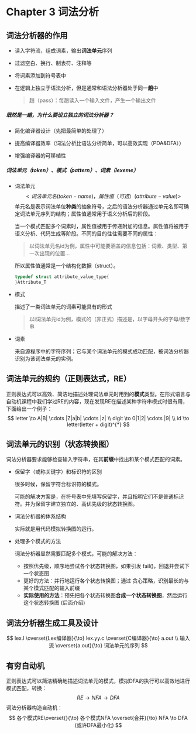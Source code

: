 # Chapter 3 词法分析

## 词法分析器的作用

- 读入字符流，组成词素，输出**词法单元**序列

- 过滤空白、换行、制表符、注释等

- 将词素添加到符号表中

- 在逻辑上独立于语法分析，但是通常和语法分析器处于同一**趟**中

  > 趟（pass）：每趟读入一个输入文件，产生一个输出文件	

##### 既然是一趟，为什么要设立独立的词法分析器？

- 简化编译器设计（先把最简单的处理了）
- 提高编译器效率（词法分析比语法分析简单，可以高效实现（PDA&DFA））

- 增强编译器的可移植性

##### 词法单元（token）、模式（pattern）、词素（lexeme）

- 词法单元
  $$
  <词法单元名(token-name)，属性值（可选）(attribute-value)>
  $$
  单元名是表示词法单位**种类**的抽象符号，之后的语法分析器通过单元名即可确定词法单元序列的结构；属性值通常用于语义分析后的阶段。

  当一个模式匹配多个词素时，属性值被用于传递附加的信息。属性值将被用于语义分析、代码生成等阶段。不同的目的往往需要不同的属性：

  > 以词法单元名id为例，属性中可能要涵盖的信息包括：词素、类型、第一次出现的位置...

  所以属性值通常是一个结构化数据（struct）。

  ```C
  typedef struct attribute_value_type{
  }Attribute_T
  ```

- 模式

  描述了一类词法单元的词素可能具有的形式

  > 以i词法单元id为例，模式的（非正式）描述是，以字母开头的字母/数字串

- 词素

  来自源程序中的字符序列；它与某个词法单元的模式成功匹配，被词法分析器识别为该词法单元的实例。

## 词法单元的规约（正则表达式，RE）

正则表达式可以高效、简洁地描述处理词法单元时用到的**模式**类型。在形式语言与自动机课程中我们学过RE的内容，现在发现RE在描述某种字符串模式时很有用，下面给出一个例子：
$$
letter \to A|B| \cdots |Z|a|b| \cdots |z| \\
digit \to 0|1|2| \cdots |9| \\ 
id \to letter(letter + digit)^{*}
$$

## 词法单元的识别（状态转换图）

词法分析器要求能够检查输入字符串，在其**前缀**中找出和某个模式匹配的词素。

- 保留字（或称关键字）和标识符的区别

  很多时候，保留字符合标识符的模式。

  可能的解决方案是，在符号表中先填写保留字，并且指明它们不是普通标识符。并为保留字建立独立的、高优先级的状态转换图。

- 词法分析器的体系结构

  实际就是用代码模拟转换图的运行。

- 处理多个模式的方法

  词法分析器显然需要匹配多个模式，可能的解决方法：

  - 按照优先级，顺序地尝试各个状态转换图，如果引发 fail()，回退并尝试下一个状态图
  - 更好的方法：并行地运行各个状态转换图；通过 贪心策略，识别最长的与某个模式匹配的输入前缀
  - **实际使用的方法**：预先把各个状态转换图**合成一个状态转换图**，然后运行这个状态转换图 (后面介绍)

## 词法分析器生成工具及设计

$$
lex.l \overset{Lex编译器}{\to} lex.yy.c \overset{C编译器}{\to} a.out \\
输入流 \overset{a.out}{\to} 词法单元的序列
$$

## 有穷自动机

正则表达式可以简洁精确地描述词法单元的模式，模拟DFA的执行可以高效地进行模式匹配，转换：
$$
RE \to NFA \to DFA
$$
词法分析器构造自动机：
$$
各个模式RE\overset{}{\to} 各个模式NFA \overset{合并}{\to} NFA \to DFA (或许DFA最小化)
$$
